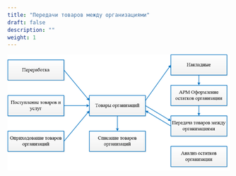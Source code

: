 ```yaml
---
title: "Передачи товаров между организациями"
draft: false
description: ""
weight: 1
---
```


[![1][1]][1]

[1]: 1.png
